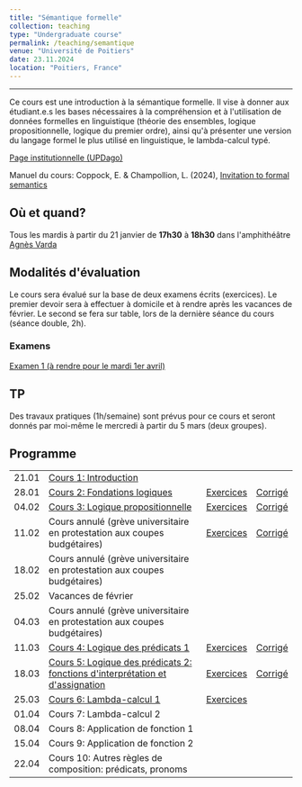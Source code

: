 ```yaml
---
title: "Sémantique formelle"
collection: teaching
type: "Undergraduate course"
permalink: /teaching/semantique
venue: "Université de Poitiers"
date: 23.11.2024
location: "Poitiers, France"
---
```


-----------------------------------------------------------------------------------------------

Ce cours est une introduction à la sémantique formelle. Il vise à donner aux étudiant.e.s les bases nécessaires à la compréhension et à l'utilisation de données formelles en linguistique (théorie des ensembles, logique propositionnelle, logique du premier ordre), ainsi qu'à présenter une version du langage formel le plus utilisé en linguistique, le lambda-calcul typé.

[Page institutionnelle (UPDago)](https://updago.univ-poitiers.fr/course/view.php?id=8422)

Manuel du cours: Coppock, E. & Champollion, L. (2024), [Invitation to formal semantics](https://eecoppock.info/bootcamp/semantics-boot-camp.pdf)

## Où et quand?
Tous les mardis à partir du 21 janvier de **17h30** à **18h30** dans l'amphithéâtre [Agnès Varda](https://www.youtube.com/watch?v=sRR0_VJFqwg)


## Modalités d'évaluation
Le cours sera évalué sur la base de deux examens écrits (exercices). Le premier devoir sera à effectuer à domicile et à rendre après les vacances de février. Le second se fera sur table, lors de la dernière séance du cours (séance double, 2h).

### Examens

[Examen 1 (à rendre pour le mardi 1er avril)](/semantique/exercices/Examen_LProp_LPred/)




## TP
Des travaux pratiques (1h/semaine) sont prévus pour ce cours et seront donnés par moi-même le mercredi à partir du 5 mars (deux groupes).



## Programme

|   |                  |  |  |
|---|------------------|--|---
| 21.01 | [Cours 1: Introduction](./semantique/cours/Sem_1_Intro.pdf)     | |
| 28.01 | [Cours 2: Fondations logiques](./semantique/cours/Sem_2_Fondations.pdf) | [Exercices](/semantique/exercices/Ex1/)  | [Corrigé](/semantique/exercices/Ex1_Corr/)
| 04.02 | [Cours 3: Logique propositionnelle](./semantique/cours/Sem_3_LP.pdf)     | [Exercices](/semantique/exercices/Ex2/) | [Corrigé](/semantique/exercices/Ex2_Corr/)
| 11.02 | Cours annulé (grève universitaire en protestation aux coupes budgétaires)      | [Exercices](/semantique/exercices/Ex3/) | [Corrigé](/semantique/exercices/Ex3_Corr/)
| 18.02 | Cours annulé (grève universitaire en protestation aux coupes budgétaires)   | |
| 25.02 | Vacances de février     |  |
| 04.03 | Cours annulé (grève universitaire en protestation aux coupes budgétaires)     |  |
| 11.03 | [Cours 4: Logique des prédicats 1](./semantique/cours/Sem_4_LPred.pdf) | [Exercices](/semantique/exercices/Ex4/) | [Corrigé](/semantique/exercices/Ex4_Corr/)
| 18.03 | [Cours 5: Logique des prédicats 2: fonctions d'interprétation et d'assignation](./semantique/cours/Sem_5_LPred2.pdf) | [Exercices](/semantique/exercices/Ex5/) | [Corrigé](/semantique/exercices/Ex5_Corr/)
| 25.03 | [Cours 6: Lambda-calcul 1](./semantique/cours/Sem_6_Lambda.pdf) | [Exercices](/semantique/exercices/Ex6_Lambda1/) |
| 01.04 | Cours 7: Lambda-calcul 2  |  |
| 08.04 | Cours 8: Application de fonction 1  |  |
| 15.04 | Cours 9: Application de fonction 2  |  |
| 22.04 | Cours 10: Autres règles de composition: prédicats, pronoms  |   |
